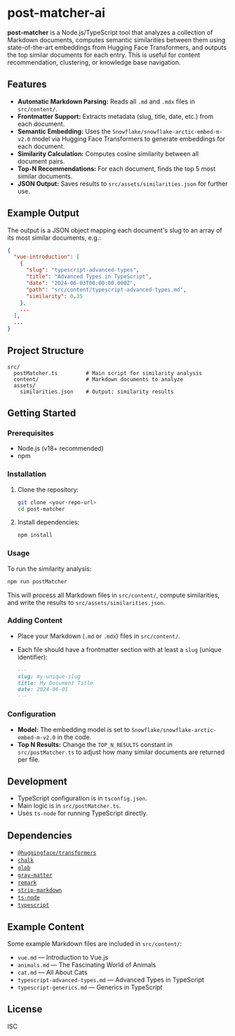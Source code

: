 # post-matcher-ai

**post-matcher** is a Node.js/TypeScript tool that analyzes a collection of Markdown documents, computes semantic similarities between them using state-of-the-art embeddings from Hugging Face Transformers, and outputs the top similar documents for each entry. This is useful for content recommendation, clustering, or knowledge base navigation.

## Features

- **Automatic Markdown Parsing:** Reads all `.md` and `.mdx` files in `src/content/`.
- **Frontmatter Support:** Extracts metadata (slug, title, date, etc.) from each document.
- **Semantic Embedding:** Uses the `Snowflake/snowflake-arctic-embed-m-v2.0` model via Hugging Face Transformers to generate embeddings for each document.
- **Similarity Calculation:** Computes cosine similarity between all document pairs.
- **Top-N Recommendations:** For each document, finds the top 5 most similar documents.
- **JSON Output:** Saves results to `src/assets/similarities.json` for further use.

## Example Output

The output is a JSON object mapping each document's slug to an array of its most similar documents, e.g.:

```json
{
  "vue-introduction": [
    {
      "slug": "typescript-advanced-types",
      "title": "Advanced Types in TypeScript",
      "date": "2024-06-03T00:00:00.000Z",
      "path": "src/content/typescript-advanced-types.md",
      "similarity": 0.35
    },
    ...
  ],
  ...
}
```

## Project Structure

```
src/
  postMatcher.ts         # Main script for similarity analysis
  content/               # Markdown documents to analyze
  assets/
    similarities.json    # Output: similarity results
```

## Getting Started

### Prerequisites

- Node.js (v18+ recommended)
- npm

### Installation

1. Clone the repository:
   ```sh
   git clone <your-repo-url>
   cd post-matcher
   ```

2. Install dependencies:
   ```sh
   npm install
   ```

### Usage

To run the similarity analysis:

```sh
npm run postMatcher
```

This will process all Markdown files in `src/content/`, compute similarities, and write the results to `src/assets/similarities.json`.

### Adding Content

- Place your Markdown (`.md` or `.mdx`) files in `src/content/`.
- Each file should have a frontmatter section with at least a `slug` (unique identifier):

  ```markdown
  ---
  slug: my-unique-slug
  title: My Document Title
  date: 2024-06-01
  ---
  ```

### Configuration

- **Model:** The embedding model is set to `Snowflake/snowflake-arctic-embed-m-v2.0` in the code.
- **Top N Results:** Change the `TOP_N_RESULTS` constant in `src/postMatcher.ts` to adjust how many similar documents are returned per file.

## Development

- TypeScript configuration is in `tsconfig.json`.
- Main logic is in `src/postMatcher.ts`.
- Uses `ts-node` for running TypeScript directly.

## Dependencies

- [`@huggingface/transformers`](https://www.npmjs.com/package/@huggingface/transformers)
- [`chalk`](https://www.npmjs.com/package/chalk)
- [`glob`](https://www.npmjs.com/package/glob)
- [`gray-matter`](https://www.npmjs.com/package/gray-matter)
- [`remark`](https://www.npmjs.com/package/remark)
- [`strip-markdown`](https://www.npmjs.com/package/strip-markdown)
- [`ts-node`](https://www.npmjs.com/package/ts-node)
- [`typescript`](https://www.npmjs.com/package/typescript)

## Example Content

Some example Markdown files are included in `src/content/`:

- `vue.md` — Introduction to Vue.js
- `animals.md` — The Fascinating World of Animals
- `cat.md` — All About Cats
- `typescript-advanced-types.md` — Advanced Types in TypeScript
- `typescript-generics.md` — Generics in TypeScript

## License

ISC
